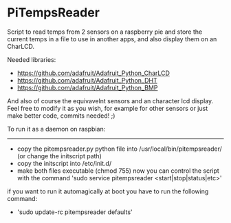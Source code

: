 # PiTempsReader
Script to read temps from 2 sensors on a raspberry pie and store the current temps in a file
to use in another apps, and also display them on an CharLCD.

Needed libraries:
- https://github.com/adafruit/Adafruit_Python_CharLCD
- https://github.com/adafruit/Adafruit_Python_DHT
- https://github.com/adafruit/Adafruit_Python_BMP

And also of course the equivavelnt sensors and an character lcd display. Feel free to modify 
it as you wish, for example for other sensors or just make better code, commits needed! ;)

To run it as a daemon on raspbian:
**********************************
- copy the pitempsreader.py python file into /usr/local/bin/pitempsreader/ (or change the initscript path)
- copy the initscript into /etc/init.d/
- make both files executable (chmod 755)
now you can control the script with the command 'sudo service pitempsreader <start|stop|status|etc>'

if you want to run it automagically at boot you have to run the following command:
- 'sudo update-rc pitempsreader defaults'

